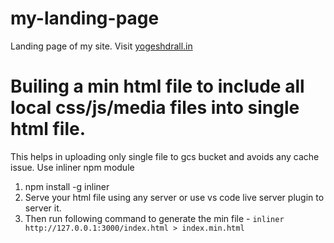 # my-landing-page
Landing page of my site. Visit [yogeshdrall.in](https://www.yogeshdrall.in)

# Builing a min html file to include all local css/js/media files into single html file.
This helps in uploading only single file to gcs bucket and avoids any cache issue.
Use inliner npm module
1. npm install -g inliner
2. Serve your html file using any server or use vs code live server plugin to server it.
3. Then run following command to generate the min file - `inliner http://127.0.0.1:3000/index.html > index.min.html`
